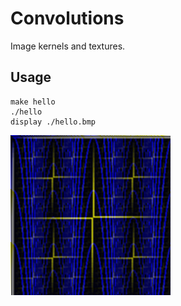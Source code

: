 # Convolutions

Image kernels and textures.

## Usage

````
make hello
./hello
display ./hello.bmp
````

![ScreenShot](hello.bmp "Resulting image")
